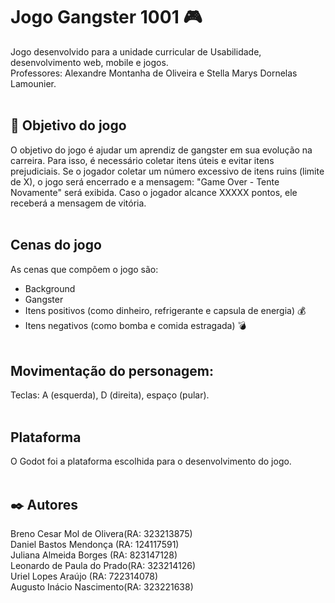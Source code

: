 # Jogo Gangster 1001 :video_game:

Jogo desenvolvido para a unidade curricular de Usabilidade, desenvolvimento web, mobile e jogos. <br>
Professores: Alexandre Montanha de Oliveira e Stella Marys Dornelas Lamounier.
<br><br>

## :red_circle: Objetivo do jogo 

O objetivo do jogo é ajudar um aprendiz de gangster em sua evolução na carreira. Para isso, é necessário coletar itens úteis e evitar itens prejudiciais. Se o jogador coletar um número excessivo de itens ruins (limite de X), o jogo será encerrado e a mensagem: "Game Over - Tente Novamente" será exibida. Caso o jogador alcance XXXXX pontos, ele receberá a mensagem de vitória.
<br><br>

## Cenas do jogo

As cenas que compõem o jogo são:

- Background 
- Gangster
- Itens positivos (como dinheiro, refrigerante e capsula de energia) :moneybag:
- Itens negativos (como bomba e comida estragada) :bomb:
<br><br>

## Movimentação do personagem:
Teclas: A (esquerda), D (direita), espaço (pular).
<br><br>

## Plataforma 
O Godot foi a plataforma escolhida para o desenvolvimento do jogo.
<br><br>

## ✒️ Autores

Breno Cesar Mol de Olivera(RA: 323213875)<br>
Daniel Bastos Mendonça   (RA: 124117591)<br>
Juliana Almeida Borges   (RA: 823147128)<br>
Leonardo de Paula do Prado(RA: 323214126)<br>
Uriel Lopes Araújo       (RA: 722314078)<br>
Augusto Inácio Nascimento(RA: 323221638) <br>  
